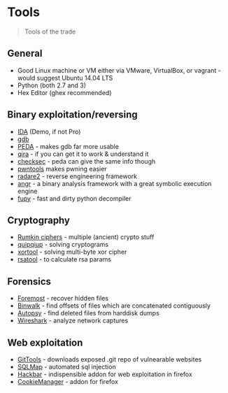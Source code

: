 # Tools

> Tools of the trade

## General

+ Good Linux machine or VM either via VMware, VirtualBox, or vagrant - would suggest Ubuntu 14.04 LTS
+ Python (both 2.7 and 3)
+ Hex Editor (ghex recommended)

## Binary exploitation/reversing

+ [IDA](https://www.hex-rays.com/products/ida/index.shtml) (Demo, if not Pro)
+ [gdb](https://www.gnu.org/software/gdb)
+ [PEDA](https://github.com/longld/peda) - makes gdb far more usable
+ [qira](http://qira.me/) - if you can get it to work & understand it
+ [checksec](https://github.com/slimm609/checksec.sh) - peda can give the same info though
+ [pwntools](https://pwntools.readthedocs.io/en/stable/) makes pwning easier
+ [radare2](https://github.com/radare/radare2) - reverse engineering framework
+ [angr](https://github.com/angr/angr) - a binary analysis framework with a great symbolic execution engine
+ [fupy](https://github.com/gdelugre/fupy) - fast and dirty python decompiler

## Cryptography

+ [Rumkin ciphers](http://rumkin.com/tools/cipher/) - multiple (ancient) crypto stuff
+ [quipqiup](http://quipqiup.com/) - solving cryptograms
+ [xortool](https://github.com/hellman/xortool) - solving multi-byte xor cipher
+ [rsatool](https://github.com/ius/rsatool) - to calculate rsa params

## Forensics
+ [Foremost](http://foremost.sourceforge.net/) - recover hidden files
+ [Binwalk](https://github.com/devttys0/binwalk) - find offsets of files which are concatenated contiguously
+ [Autopsy](https://github.com/sleuthkit/autopsy) - find deleted files from harddisk dumps
+ [Wireshark](https://wireshark.org) - analyze network captures

## Web exploitation
+ [GitTools](https://github.com/internetwache/GitTools) - downloads exposed .git repo of vulnearable websites
+ [SQLMap](https://github.com/sqlmapproject/sqlmap) - automated sql injection
+ [Hackbar](https://addons.mozilla.org/en-US/firefox/addon/hackbar/) - indispensible addon for web exploitation in firefox
+ [CookieManager](https://addons.mozilla.org/en-US/firefox/addon/cookies-manager-plus/) - addon for firefox